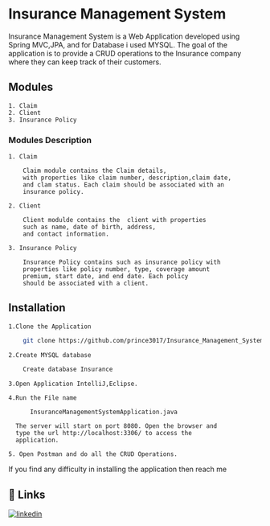 
# Insurance Management System

Insurance Management System is a Web Application developed using Spring MVC,JPA, and for Database i used MYSQL. The goal of the application is to provide a CRUD operations to the Insurance company where they can keep track of their customers.

## Modules
    1. Claim
    2. Client
    3. Insurance Policy  

### Modules Description
    1. Claim
        
        Claim module contains the Claim details,
        with properties like claim number, description,claim date,
        and clam status. Each claim should be associated with an 
        insurance policy.
    
    2. Client
    
        Client modulde contains the  client with properties 
        such as name, date of birth, address,
        and contact information.
    
    3. Insurance Policy

        Insurance Policy contains such as insurance policy with 
        properties like policy number, type, coverage amount       
        premium, start date, and end date. Each policy
        should be associated with a client.




 





## Installation

    1.Clone the Application
```bash
    git clone https://github.com/prince3017/Insurance_Management_System.git
```
    2.Create MYSQL database
```bash
    Create database Insurance
```  
    3.Open Application IntelliJ,Eclipse.

    4.Run the File name
```bash
      InsuranceManagementSystemApplication.java
```
      The server will start on port 8080. Open the browser and   
      type the url http://localhost:3306/ to access the 
      application.

    5. Open Postman and do all the CRUD Operations.

If you find any difficulty in installing the application then reach me 
## 🔗 Links

[![linkedin](https://img.shields.io/badge/linkedin-0A66C2?style=for-the-badge&logo=linkedin&logoColor=white)](https://www.linkedin.com/in/prince-mahto-9a79ab136/)


